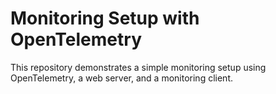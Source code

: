 # Monitoring Setup with OpenTelemetry

This repository demonstrates a simple monitoring setup using OpenTelemetry, a web server, and a monitoring client.